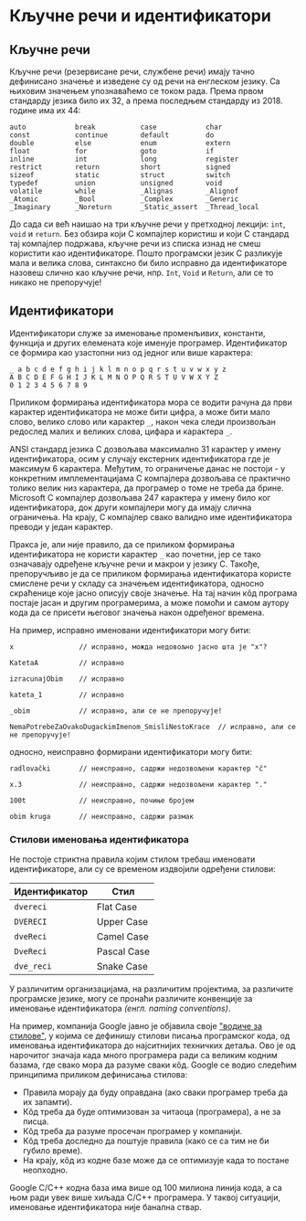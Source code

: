 # Кључне речи и идентификатори

## Кључне речи

Кључне речи (резервисане речи, службене речи) имају тачно дефинисано значење и
изведене су од речи на енглеском језику. Са њиховим значењем упознаваћемо се
током рада. Према првом стандарду језика било их 32, а према последњем
стандарду из 2018. године има их 44:

```text
auto            break           case            char
const           continue        default         do
double          else            enum            extern
float           for             goto            if
inline          int             long            register
restrict        return          short           signed
sizeof          static          struct          switch
typedef         union           unsigned        void
volatile        while           _Alignas        _Alignof
_Atomic         _Bool           _Complex        _Generic
_Imaginary      _Noreturn       _Static_assert  _Thread_local
```

До сада си већ наишао на три кључне речи у претходној лекцији: `int`, `void` и
`return`. Без обзира који C компајлер користиш и који C стандард тај компајлер
подржава, кључне речи из списка изнад не смеш користити као идентификаторе.
Пошто програмски језик C разликује мала и велика слова, синтаксно би било
исправно да идентификаторе назовеш слично као кључне речи, нпр. `Int`, `Void` и
`Return`, али се то никако не препоручује!

## Идентификатори

Идентификатори служе за именовање променљивих, константи, функција и других
елемената које именује програмер. Идентификатор се формира као узастопни низ од
једног или више карактера:

```text
_ a b c d e f g h i j k l m n o p q r s t u v w x y z
A B C D E F G H I J K L M N O P Q R S T U V W X Y Z
0 1 2 3 4 5 6 7 8 9
```

Приликом формирања идентификатора мора се водити рачуна да први карактер
идентификатора не може бити цифра, а може бити мало слово, велико слово или
карактер `_`, након чека следи произвољан редослед малих и великих слова,
цифара и карактера `_`.

ANSI стандард језика C дозвољава максимално 31 карактер у имену идентификатора,
осим у случају екстерних идентификатора где је максимум 6 карактера. Међутим,
то ограничење данас не постоји - у конкретним имплементацијама C компајлера
дозвољава се практично толико велик низ карактера, да програмер о томе не треба
да брине. Microsoft C компајлер дозвољава 247 карактера у имену било ког
идентификатора, док други компајлери могу да имају слична ограничења. На крају,
C компајлер свако валидно име идентификатора преводи у један карактер.

Пракса је, али није правило, да се приликом формирања идентификатора не користи
карактер `_` као почетни, јер се тако означавају одређене кључне речи и макрои
у језику C. Такође, препоручљиво је да се приликом формирања идентификатора
користе смислене речи у складу са значењем идентификатора, односно скраћенице
које јасно описују своје значење. На тај начин кôд програма постаје јасан и
другим програмерима, а може помоћи и самом аутору кода да се присети његовог
значења након одређеног времена.

На пример, исправно именовани идентификатори могу бити:

```text
x                // исправно, можда недовољно јасно шта је "x"?

KatetaA          // исправно

izracunajObim    // исправно

kateta_1         // исправно

_obim            // исправно, али се не препоручује!

NemaPotrebeZaOvakoDugackimImenom_SmisliNestoKrace  // исправно, али се не препоручује!
```

односно, неисправно формирани идентификатори могу бити:

```text
radlovački       // неисправно, садржи недозвољени карактер "č"

x.3              // неисправно, садржи недозвољени карактер "."

100t             // неисправно, почиње бројем

obim kruga       // неисправно, садржи размак
```

### Стилови именовања идентификатора

Не постоје стриктна правила којим стилом требаш именовати идентификаторе, али
су се временом издвојили одређени стилови:

| Идентификатор | Стил        |
|---------------|-------------|
| `dvereci`     | Flat Case   |
| `DVERECI`     | Upper Case  |
| `dveReci`     | Camel Case  |
| `DveReci`     | Pascal Case |
| `dve_reci`    | Snake Case  |

У различитим организацијама, на различитим пројектима, за различите програмске
језике, могу се пронаћи различите конвенције за именовање идентификатора
*(енгл. naming conventions)*.

На пример, компанија Google јавно је објавила своје
["водиче за стилове"](https://google.github.io/styleguide/), у којима се
дефинишу стилови писања програмског кода, од именовања идентификатора до
најситнијих техничких детаља. Ово је од нарочитог значаја када много програмера
ради са великим кодним базама, где свако мора да разуме сваки кôд. Google се
водио следећим принципима приликом дефинисања стилова:

- Правила морају да буду оправдана (ако сваки програмер треба да их запамти).
- Кôд треба да буде оптимизован за читаоца (програмера), а не за писца.
- Кôд треба да разуме просечан програмер у компанији.
- Кôд треба доследно да поштује правила (како се са тим не би губило време).
- На крају, кôд из кодне базе може да се оптимизује када то постане неопходно.

Google C/C++ коднa базa има више од 100 милиона линија кода, а са њом ради увек
више хиљада C/C++ програмера. У таквој ситуацији, именовање идентификатора није
банална ствар.

